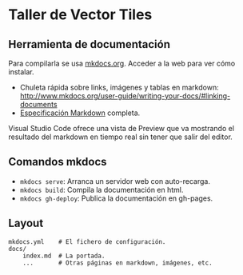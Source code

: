 # Taller de Vector Tiles

## Herramienta de documentación

Para compilarla se usa [mkdocs.org](http://mkdocs.org). Acceder a la web para ver cómo instalar.

* Chuleta rápida sobre links, imágenes y tablas en markdown: http://www.mkdocs.org/user-guide/writing-your-docs/#linking-documents
* [Especificación Markdown](http://spec.commonmark.org/0.28/) completa.

Visual Studio Code ofrece una vista de Preview que va mostrando el resultado del markdown en tiempo real sin tener que salir del editor.

## Comandos mkdocs

* `mkdocs serve`: Arranca un servidor web con auto-recarga.
* `mkdocs build`: Compila la documentación en html.
* `mkdocs gh-deploy`: Publica la documentación en gh-pages.

## Layout

    mkdocs.yml    # El fichero de configuración.
    docs/
        index.md  # La portada.
        ...       # Otras páginas en markdown, imágenes, etc.
